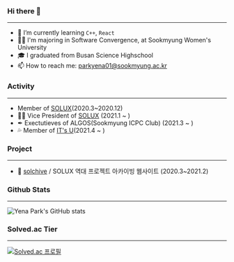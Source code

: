 ### Hi there 👋
***
- 🌱 I’m currently learning `C++`, `React`
- 👩‍🎓 I'm majoring in Software Convergence, at Sookmyung Women's University
- 🎓 I graduated from Busan Science Highschool
- 📫 How to reach me: parkyena01@sookmyung.ac.kr

### Activity
***
- Member of [SOLUX](https://solux.tistory.com/)(2020.3~2020.12)
- 👩‍💼 Vice President of [SOLUX](https://solux.tistory.com/) (2021.1 ~ )
- ✒ Exectutieves of ALGOS(Sookmyung ICPC Club) (2021.3 ~ )
- 💦 Member of [IT's U](https://www.facebook.com/itsu.sm/about/?ref=page_internal)(2021.4 ~ )

### Project
***
- 💾 [solchive](https://github.com/Yena777/solchive.git) / SOLUX 역대 프로젝트 아카이빙 웹사이트 (2020.3~2021.2)


### Github Stats
***
![Yena Park's GitHub stats](https://github-readme-stats.vercel.app/api?username=yena777&show_icons=true&theme=radical)

### Solved.ac Tier
***
[![Solved.ac 프로필](http://mazassumnida.wtf/api/v2/generate_badge?boj=yeana0601)](https://solved.ac/yeana0601)


<!--
### Certificate
- 🕵️‍♀️ Microsoft Enterprise Security Fundamentals 
<img src="https://user-images.githubusercontent.com/76472415/109378758-62481800-7918-11eb-9d61-1a382dc4ec2d.jpg" width="50%" height="50%" align="left">


**Yena777/Yena777** is a ✨ _special_ ✨ repository because its `README.md` (this file) appears on your GitHub profile.


![Certificate_1](https://user-images.githubusercontent.com/76472415/109378758-62481800-7918-11eb-9d61-1a382dc4ec2d.jpg){: width="50%" height="50%"}
Here are some ideas to get you started:

- 🔭 I’m currently working on ...

- 👯 I’m looking to collaborate on ...
- 🤔 I’m looking for help with ...
- 💬 Ask me about ...







- 

 
- 😄 Pronouns: ...
- ⚡ Fun fact: ...
-->
